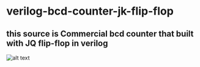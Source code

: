 # verilog-bcd-counter-jk-flip-flop
this source is  Commercial bcd counter that built with JQ flip-flop in verilog 
---
![alt text](https://github.com/sedhossein/verilog-bcd-counter-jk-flip-flop/blob/master/test%20bench%20picture.png)
